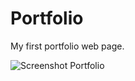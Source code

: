 # Portfolio
My first portfolio web page.

![Screenshot Portfolio](https://github.com/Harsh-Mishr/Portfolio/assets/144620990/e5b00f9a-483b-4e41-89b5-61f341a7ef57)
